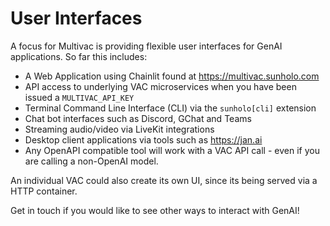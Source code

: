 # User Interfaces

A focus for Multivac is providing flexible user interfaces for GenAI applications.  So far this includes:

* A Web Application using Chainlit found at https://multivac.sunholo.com
* API access to underlying VAC microservices when you have been issued a `MULTIVAC_API_KEY`
* Terminal Command Line Interface (CLI) via the `sunholo[cli]` extension
* Chat bot interfaces such as Discord, GChat and Teams
* Streaming audio/video via LiveKit integrations
* Desktop client applications via tools such as https://jan.ai
* Any OpenAPI compatible tool will work with a VAC API call - even if you are calling a non-OpenAI model.  

An individual VAC could also create its own UI, since its being served via a HTTP container.

Get in touch if you would like to see other ways to interact with GenAI!   
